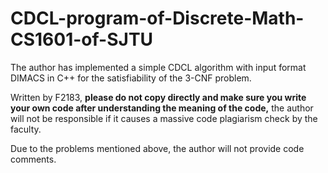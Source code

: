# CDCL-program-of-Discrete-Math-CS1601-of-SJTU
The author has implemented a simple CDCL algorithm with input format DIMACS in C++ for the satisfiability of the 3-CNF problem.

Written by F2183, **please do not copy directly and make sure you write your own code after understanding the meaning of the code,** the author will not be responsible if it causes a massive code plagiarism check by the faculty.

Due to the problems mentioned above, the author will not provide code comments.
